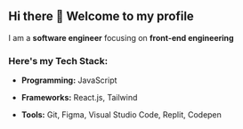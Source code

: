 ## Hi there 👋 Welcome to my profile

I am a **software engineer** focusing on **front-end engineering**

### Here's my Tech Stack:

- **Programming:** JavaScript

- **Frameworks:** React.js, Tailwind

- **Tools:** Git, Figma, Visual Studio Code, Replit, Codepen


<!--
**brian-masaki/brian-masaki** is a ✨ _special_ ✨ repository because its `README.md` (this file) appears on your GitHub profile.

Here are some ideas to get you started:

- 🔭 I’m currently working on ...
- 🌱 I’m currently learning ...
- 👯 I’m looking to collaborate on ...
- 🤔 I’m looking for help with ...
- 💬 Ask me about ...
- 📫 How to reach me: ...
- 😄 Pronouns: ...
- ⚡ Fun fact: ...
-->
